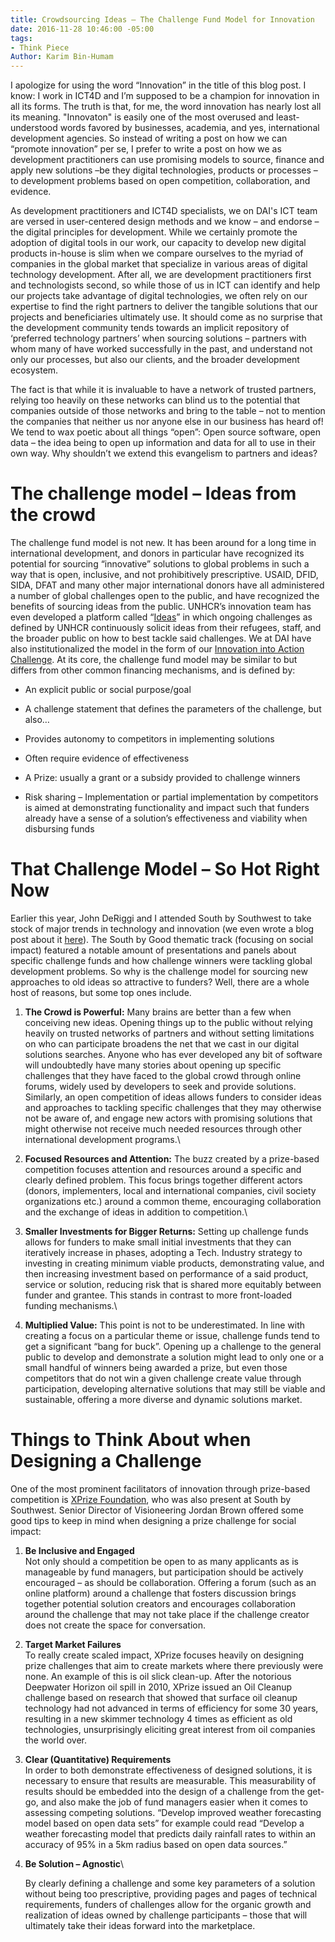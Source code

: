 ```yaml
---
title: Crowdsourcing Ideas – The Challenge Fund Model for Innovation
date: 2016-11-28 10:46:00 -05:00
tags:
- Think Piece
Author: Karim Bin-Humam
---
```


I apologize for using the word “Innovation” in the title of this blog post. I know: I work in ICT4D and I’m supposed to be a champion for innovation in all its forms. The truth is that, for me, the word innovation has nearly lost all its meaning. "Innovaton" is easily one of the most overused and least-understood words favored by businesses, academia, and yes, international development agencies. So instead of writing a post on how we can “promote innovation” per se, I prefer to write a post on how we as development practitioners can use promising models to source, finance and apply new solutions –be they digital technologies, products or processes – to development problems based on open competition, collaboration, and evidence.

<!--more-->

As development practitioners and ICT4D specialists, we on DAI's ICT team are versed in user-centered design methods and we know – and endorse – the digital principles for development. While we certainly promote the adoption of digital tools in our work, our capacity to develop new digital products in-house is slim when we compare ourselves to the myriad of companies in the global market that specialize in various areas of digital technology development. After all, we are development practitioners first and technologists second, so while those of us in ICT can identify and help our projects take advantage of digital technologies, we often rely on our expertise to find the right partners to deliver the tangible solutions that our projects and beneficiaries ultimately use. It should come as no surprise that the development community tends towards an implicit repository of ‘preferred technology partners’ when sourcing solutions – partners with whom many of have worked successfully in the past, and understand not only our processes, but also our clients, and the broader development ecosystem.

The fact is that while it is invaluable to have a network of trusted partners, relying too heavily on these networks can blind us to the potential that companies outside of those networks and bring to the table – not to mention the companies that neither us nor anyone else in our business has heard of! We tend to wax poetic about all things “open”: Open source software, open data – the idea being to open up information and data for all to use in their own way. Why shouldn’t we extend this evangelism to partners and ideas?

# The challenge model – Ideas from the crowd

The challenge fund model is not new. It has been around for a long time in international development, and donors in particular have recognized its potential for sourcing “innovative” solutions to global problems in such a way that is open, inclusive, and not prohibitively prescriptive. USAID, DFID, SIDA, DFAT and many other major international donors have all administered a number of global challenges open to the public, and have recognized the benefits of sourcing ideas from the public. UNHCR’s innovation team has even developed a platform called “[Ideas](http://innovation.unhcr.org/unhcr-ideas/)” in which ongoing challenges as defined by UNHCR continuously solicit ideas from their refugees, staff, and the broader public on how to best tackle said challenges. We at DAI have also institutionalized the model in the form of our [Innovation into Action Challenge](https://dai.forms.fm/innovation-into-action-challenge). At its core, the challenge fund model may be similar to but differs from other common financing mechanisms, and is defined by:

* An explicit public or social purpose/goal

* A challenge statement that defines the parameters of the challenge, but also…

* Provides autonomy to competitors in implementing solutions

* Often require evidence of effectiveness

* A Prize: usually a grant or a subsidy provided to challenge winners

* Risk sharing – Implementation or partial implementation by competitors is aimed at demonstrating functionality and impact such that funders already have a sense of a solution’s effectiveness and viability when disbursing funds

# That Challenge Model – So Hot Right Now

Earlier this year, John DeRiggi and I attended South by Southwest to take stock of major trends in technology and innovation (we even wrote a blog post about it [here](https://dai-global-digital.com/sxsw-tech-trends-2016.html)). The South by Good thematic track (focusing on social impact) featured a notable amount of presentations and panels about specific challenge funds and how challenge winners were tackling global development problems. So why is the challenge model for sourcing new approaches to old ideas so attractive to funders? Well, there are a whole host of reasons, but some top ones include.

1. **The Crowd is Powerful:** Many brains are better than a few when conceiving new ideas. Opening things up to the public without relying heavily on trusted networks of partners and without setting limitations on who can participate broadens the net that we cast in our digital solutions searches. Anyone who has ever developed any bit of software will undoubtedly have many stories about opening up specific challenges that they have faced to the global crowd through online forums, widely used by developers to seek and provide solutions. Similarly, an open competition of ideas allows funders to consider ideas and approaches to tackling specific challenges that they may otherwise not be aware of, and engage new actors with promising solutions that might otherwise not receive much needed resources through other international development programs.\\

2. **Focused Resources and Attention:** The buzz created by a prize-based competition focuses attention and resources around a specific and clearly defined problem. This focus brings together different actors (donors, implementers, local and international companies, civil society organizations etc.) around a common theme, encouraging collaboration and the exchange of ideas in addition to competition.\\

3. **Smaller Investments for Bigger Returns:** Setting up challenge funds allows for funders to make small initial investments that they can iteratively increase in phases, adopting a Tech. Industry strategy to investing in creating minimum viable products, demonstrating value, and then increasing investment based on performance of a said product, service or solution, reducing risk that is shared more equitably between funder and grantee. This stands in contrast to more front-loaded funding mechanisms.\\

4. **Multiplied Value:** This point is not to be underestimated. In line with creating a focus on a particular theme or issue, challenge funds tend to get a significant “bang for buck”. Opening up a challenge to the general public to develop and demonstrate a solution might lead to only one or a small handful of winners being awarded a prize, but even those competitors that do not win a given challenge create value through participation, developing alternative solutions that may still be viable and sustainable, offering a more diverse and dynamic solutions market.

# Things to Think About when Designing a Challenge

One of the most prominent facilitators of innovation through prize-based competition is [XPrize Foundation](http://www.xprize.org/), who was also present at South by Southwest. Senior Director of Visioneering Jordan Brown offered some good tips to keep in mind when designing a prize challenge for social impact:

1. **Be Inclusive and Engaged**
   \
   Not only should a competition be open to as many applicants as is manageable by fund managers, but participation should be actively encouraged – as should be collaboration. Offering a forum (such as an online platform) around a challenge that fosters discussion brings together potential solution creators and encourages collaboration around the challenge that may not take place if the challenge creator does not create the space for conversation.

2. **Target Market Failures**
   \
   To really create scaled impact, XPrize focuses heavily on designing prize challenges that aim to create markets where there previously were none. An example of this is oil slick clean-up. After the notorious Deepwater Horizon oil spill in 2010, XPrize issued an Oil Cleanup challenge based on research that showed that surface oil cleanup technology had not advanced in terms of efficiency for some 30 years, resulting in a new skimmer technology 4 times as efficient as old technologies, unsurprisingly eliciting great interest from oil companies the world over.

3. **Clear (Quantitative) Requirements**
   \
   In order to both demonstrate effectiveness of designed solutions, it is necessary to ensure that results are measurable. This measurability of results should be embedded into the design of a challenge from the get-go, and also make the job of fund managers easier when it comes to assessing competing solutions. “Develop improved weather forecasting model based on open data sets” for example could read “Develop a weather forecasting model that predicts daily rainfall rates to within an accuracy of 95% in a 5km radius based on open data sources.”

4. **Be Solution – Agnostic**\
   
   By clearly defining a challenge and some key parameters of a solution without being too prescriptive, providing pages and pages of technical requirements, funders of challenges allow for the organic growth and realization of ideas owned by challenge participants – those that will ultimately take their ideas forward into the marketplace.